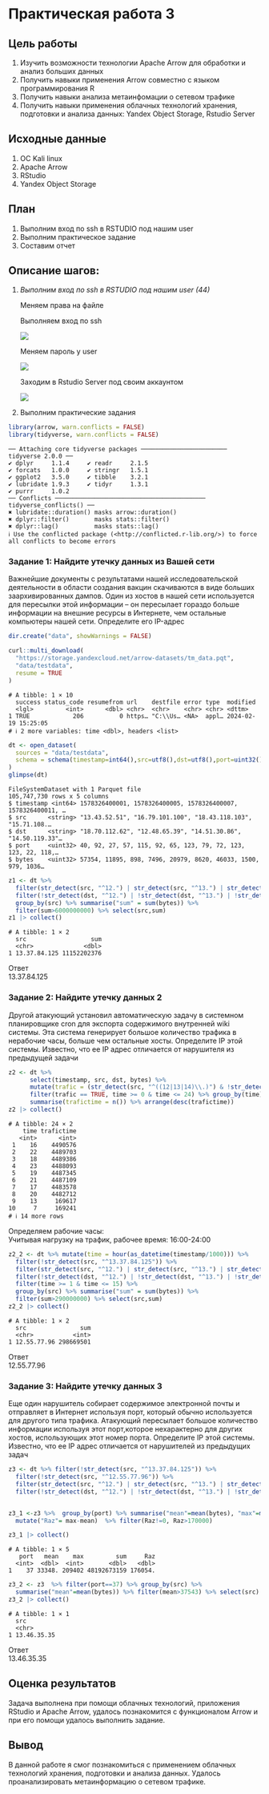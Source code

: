 # Практическая работа 3

## Цель работы

1.  Изучить возможности технологии Apache Arrow для обработки и анализ
    больших данных
2.  Получить навыки применения Arrow совместно с языком программирования
    R
3.  Получить навыки анализа метаинфомации о сетевом трафике
4.  Получить навыки применения облачных технологий хранения, подготовки
    и анализа данных: Yandex Object Storage, Rstudio Server

## Исходные данные

1.  ОС Kali linux
2.  Apache Arrow
3.  RStudio
4.  Yandex Object Storage

## План

1.  Выполним вход по ssh в RSTUDIO под нашим user
2.  Выполним практическое задание
3.  Составим отчет

## Описание шагов:

1.  *Выполним вход по ssh в RSTUDIO под нашим user (44)*

    Меняем права на файле

    Выполняем вход по ssh

    ![](./1.png)

    Меняем пароль у user

    ![](./2.png)

    Заходим в Rstudio Server под своим аккаунтом

    ![](./3.png)

2.  Выполним практические задания

``` r
library(arrow, warn.conflicts = FALSE)
library(tidyverse, warn.conflicts = FALSE)
```

    ── Attaching core tidyverse packages ──────────────────────── tidyverse 2.0.0 ──
    ✔ dplyr     1.1.4     ✔ readr     2.1.5
    ✔ forcats   1.0.0     ✔ stringr   1.5.1
    ✔ ggplot2   3.5.0     ✔ tibble    3.2.1
    ✔ lubridate 1.9.3     ✔ tidyr     1.3.1
    ✔ purrr     1.0.2     
    ── Conflicts ────────────────────────────────────────── tidyverse_conflicts() ──
    ✖ lubridate::duration() masks arrow::duration()
    ✖ dplyr::filter()       masks stats::filter()
    ✖ dplyr::lag()          masks stats::lag()
    ℹ Use the conflicted package (<http://conflicted.r-lib.org/>) to force all conflicts to become errors

### Задание 1: Найдите утечку данных из Вашей сети

Важнейшие документы с результатами нашей исследовательской деятельности
в области создания вакцин скачиваются в виде больших заархивированных
дампов. Один из хостов в нашей сети используется для пересылки этой
информации – он пересылает гораздо больше информации на внешние ресурсы
в Интернете, чем остальные компьютеры нашей сети. Определите его
IP-адрес

``` r
dir.create("data", showWarnings = FALSE)

curl::multi_download(
  "https://storage.yandexcloud.net/arrow-datasets/tm_data.pqt",
  "data/testdata",
  resume = TRUE
)
```

    # A tibble: 1 × 10
      success status_code resumefrom url    destfile error type  modified           
      <lgl>         <int>      <dbl> <chr>  <chr>    <chr> <chr> <dttm>             
    1 TRUE            206          0 https… "C:\\Us… <NA>  appl… 2024-02-19 15:25:05
    # ℹ 2 more variables: time <dbl>, headers <list>

``` r
dt <- open_dataset(
  sources = "data/testdata",
  schema = schema(timestamp=int64(),src=utf8(),dst=utf8(),port=uint32(),bytes=uint32())
)
glimpse(dt) 
```

    FileSystemDataset with 1 Parquet file
    105,747,730 rows x 5 columns
    $ timestamp <int64> 1578326400001, 1578326400005, 1578326400007, 1578326400011, …
    $ src      <string> "13.43.52.51", "16.79.101.100", "18.43.118.103", "15.71.108.…
    $ dst      <string> "18.70.112.62", "12.48.65.39", "14.51.30.86", "14.50.119.33"…
    $ port     <uint32> 40, 92, 27, 57, 115, 92, 65, 123, 79, 72, 123, 123, 22, 118,…
    $ bytes    <uint32> 57354, 11895, 898, 7496, 20979, 8620, 46033, 1500, 979, 1036…

``` r
z1 <- dt %>%
  filter(str_detect(src, "^12.") | str_detect(src, "^13.") | str_detect(src, "^14."))  %>%
  filter(!str_detect(dst, "^12.") | !str_detect(dst, "^13.") | !str_detect(dst, "^14."))  %>%
  group_by(src) %>% summarise("sum" = sum(bytes)) %>%  
  filter(sum>6000000000) %>% select(src,sum) 
z1 |> collect()
```

    # A tibble: 1 × 2
      src                  sum
      <chr>              <dbl>
    1 13.37.84.125 11152202376

Ответ  
13.37.84.125

### Задание 2: Найдите утечку данных 2

Другой атакующий установил автоматическую задачу в системном
планировщике cron для экспорта содержимого внутренней wiki системы. Эта
система генерирует большое количество трафика в нерабочие часы, больше
чем остальные хосты. Определите IP этой системы. Известно, что ее IP
адрес отличается от нарушителя из предыдущей задачи

``` r
z2 <- dt %>%
      select(timestamp, src, dst, bytes) %>%
      mutate(trafic = (str_detect(src, "^((12|13|14)\\.)") & !str_detect(dst, "^((12|13|14)\\.)")),time = hour(as_datetime(timestamp/1000))) %>%
      filter(trafic == TRUE, time >= 0 & time <= 24) %>% group_by(time) %>%
      summarise(trafictime = n()) %>% arrange(desc(trafictime))
z2 |> collect()
```

    # A tibble: 24 × 2
        time trafictime
       <int>      <int>
     1    16    4490576
     2    22    4489703
     3    18    4489386
     4    23    4488093
     5    19    4487345
     6    21    4487109
     7    17    4483578
     8    20    4482712
     9    13     169617
    10     7     169241
    # ℹ 14 more rows

Определяем рабочие часы:  
Учитывая нагрузку на трафик, рабочее время: 16:00-24:00

``` r
z2_2 <- dt %>% mutate(time = hour(as_datetime(timestamp/1000))) %>% 
  filter(!str_detect(src, "^13.37.84.125")) %>% 
  filter(str_detect(src, "^12.") | str_detect(src, "^13.") | str_detect(src, "^14."))  %>%
  filter(!str_detect(dst, "^12.") | !str_detect(dst, "^13.") | !str_detect(dst, "^14."))  %>%
  filter(time >= 1 & time <= 15) %>% 
  group_by(src) %>% summarise("sum" = sum(bytes)) %>%
  filter(sum>290000000) %>% select(src,sum) 
z2_2 |> collect()
```

    # A tibble: 1 × 2
      src               sum
      <chr>           <int>
    1 12.55.77.96 298669501

Ответ  
12.55.77.96

### Задание 3: Найдите утечку данных 3

Еще один нарушитель собирает содержимое электронной почты и отправляет в
Интернет используя порт, который обычно используется для другого типа
трафика. Атакующий пересылает большое количество информации используя
этот порт,которое нехарактерно для других хостов, использующих этот
номер порта. Определите IP этой системы. Известно, что ее IP адрес
отличается от нарушителей из предыдущих задач

``` r
z3 <- dt %>% filter(!str_detect(src, "^13.37.84.125")) %>% 
  filter(!str_detect(src, "^12.55.77.96")) %>% 
  filter(str_detect(src, "^12.") | str_detect(src, "^13.") | str_detect(src, "^14."))  %>%
  filter(!str_detect(dst, "^12.") | !str_detect(dst, "^13.") | !str_detect(dst, "^14."))  %>% select(src, bytes, port) 


z3_1 <-z3 %>%  group_by(port) %>% summarise("mean"=mean(bytes), "max"=max(bytes), "sum" = sum(bytes)) %>% 
  mutate("Raz"= max-mean)  %>% filter(Raz!=0, Raz>170000)

z3_1 |> collect()
```

    # A tibble: 1 × 5
       port   mean    max         sum     Raz
      <int>  <dbl>  <int>       <dbl>   <dbl>
    1    37 33348. 209402 48192673159 176054.

``` r
z3_2 <- z3  %>% filter(port==37) %>% group_by(src) %>% 
  summarise("mean"=mean(bytes)) %>% filter(mean>37543) %>% select(src)
z3_2 |> collect()
```

    # A tibble: 1 × 1
      src        
      <chr>      
    1 13.46.35.35

Ответ  
13.46.35.35

## Оценка результатов

Задача выполнена при помощи облачных технологий, приложения RStudio и
Apache Arrow, удалось познакомится с функционалом Arrow и при его помощи
удалось выполнить задание.

## Вывод

В данной работе я смог познакомиться с применением облачных технологий
хранения, подготовки и анализа данных. Удалось проанализировать
метаинформацию о сетевом трафике.
